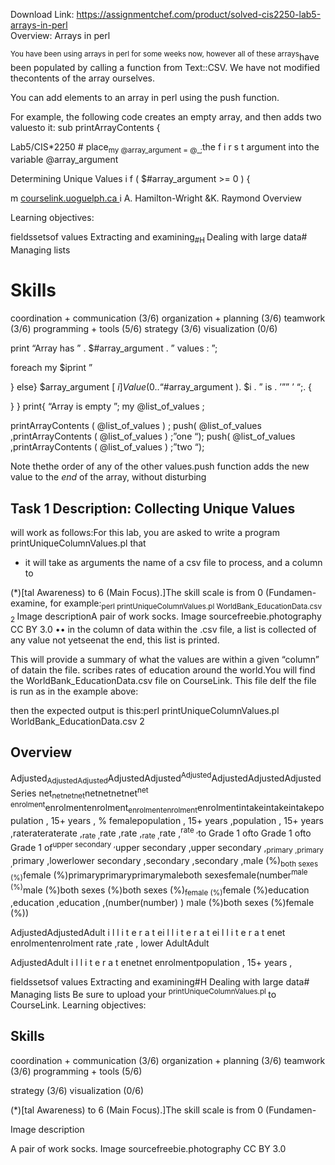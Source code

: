 Download Link: https://assignmentchef.com/product/solved-cis2250-lab5-arrays-in-perl
<br>
Overview: Arrays in perl

<sup>You have been using arrays in perl for some weeks now, however all of these arrays</sup>have been populated by calling a function from Text::CSV. We have not modified thecontents of the array ourselves.

You can add elements to an array in perl using the push function.

For example, the following code creates an empty array, and then adds two valuesto it: sub printArrayContents {

Lab5/CIS*2250            # place<sub>my @array_argument = @_;</sub>the     f i r s t argument   into                                                                                                                                the variable @array_argument

Determining Unique Values                      i f             ( $#array_argument &gt;= 0 )             {




m <a href="https://courselink.uoguelph.ca/d2l/home/594191">courselink.uoguelph.ca </a>i A. Hamilton-Wright &amp;K. Raymond Overview

Learning objectives:

fieldssetsof values Extracting and examining<sub>#H </sub>Dealing with large data# Managing lists

<h1>Skills</h1>

coordination + communication (3/6) organization + planning (3/6) teamwork (3/6) programming + tools (5/6) strategy (3/6) visualization (0/6)

print          “Array has ”         .        $#array_argument        .    ”             values :
”;

foreach my $iprint         ”

}    else}                          $array_argument [ $i ]Value(0 . . “$#array_argument ).           $i             .               ”              is . ’”” ’
 “;.            {

} } print{ “Array is empty
”; my @list_of_values ;

printArrayContents ( @list_of_values ) ; push( @list_of_values ,printArrayContents ( @list_of_values ) ;”one “); push( @list_of_values ,printArrayContents ( @list_of_values ) ;”two “);

Note thethe order of any of the other values.push function adds the new value to the <em>end </em>of the array, without disturbing

<h2>Task 1 Description: Collecting Unique Values</h2>

will work as follows:For this lab, you are asked to write a program printUniqueColumnValues.pl that

<ul>

 <li>it will take as arguments the name of a csv file to process, and a column to</li>

</ul>




(*)[tal Awareness) to 6 (Main Focus).]The skill scale is from 0 (Fundamen- examine, for example:<sub>perl printUniqueColumnValues.pl WorldBank_EducationData.csv 2 </sub>Image descriptionA pair of work socks. Image sourcefreebie.photography CC BY 3.0 •• in the column of data within the .csv file, a list is collected of any value not yetseenat the end, this list is printed.

This will provide a summary of what the values are within a given “column” of datain the file. scribes rates of education around the world.You will find the WorldBank_EducationData.csv file on CourseLink. This file deIf the file is run as in the example above:

then the expected output is this:perl printUniqueColumnValues.pl WorldBank_EducationData.csv 2

<h2>Overview</h2>

Adjusted<sub>AdjustedAdjusted</sub>AdjustedAdjusted<sup>Adjusted</sup>AdjustedAdjustedAdjustedSeries net<sub>netnetnet</sub>netnetnetnet<sup>net enrolment</sup>enrolmentenrolment<sub>enrolmentenrolment</sub>enrolmentintakeintakeintakepopulation , 15+ years , % femalepopulation , 15+ years ,population , 15+ years ,raterateraterate ,<sub>rate ,</sub>rate ,rate ,<sub>rate ,</sub>rate ,<sup>rate ,</sup>to Grade 1 ofto Grade 1 ofto Grade 1 of<sup>upper secondary ,</sup>upper secondary ,upper secondary ,<sub>primary ,primary ,</sub>primary ,lowerlower secondary ,secondary ,secondary ,male (%)<sub>both sexes (%)</sub>female (%)primaryprimaryprimarymaleboth sexesfemale(number<sup>male (%)</sup>male (%)both sexes (%)both sexes (%)<sub>female (%)</sub>female (%)education ,education ,education ,(number(number)                        )           male (%)both sexes (%)female (%))

AdjustedAdjustedAdult           i l l i t e r a t ei l l i t e r a t ei l l i t e r a t enet enrolmentenrolment              rate ,rate ,               lower AdultAdult

AdjustedAdult i l l i t e r a t enetnet enrolmentpopulation , 15+ years ,

fieldssetsof values Extracting and examining#H Dealing with large data# Managing lists    Be sure to upload your <sup>printUniqueColumnValues.pl </sup>to CourseLink. Learning objectives:

<h2>Skills</h2>

coordination + communication (3/6) organization + planning (3/6) teamwork (3/6) programming + tools (5/6)

strategy (3/6) visualization (0/6)

(*)[tal Awareness) to 6 (Main Focus).]The skill scale is from 0 (Fundamen-

Image description

A pair of work socks. Image sourcefreebie.photography CC BY 3.0